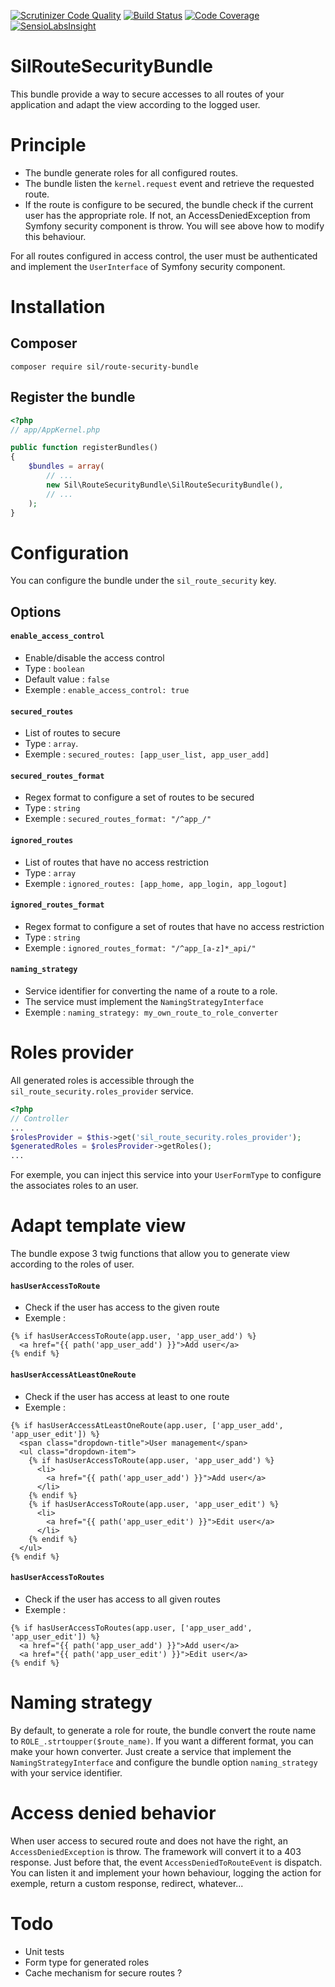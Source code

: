 [![Scrutinizer Code Quality](https://scrutinizer-ci.com/g/SimLibaud/SilRouteSecurityBundle/badges/quality-score.png?b=master)](https://scrutinizer-ci.com/g/SimLibaud/SilRouteSecurityBundle/?branch=master)
[![Build Status](https://scrutinizer-ci.com/g/SimLibaud/SilRouteSecurityBundle/badges/build.png?b=master)](https://scrutinizer-ci.com/g/SimLibaud/SilRouteSecurityBundle/build-status/master)
[![Code Coverage](https://scrutinizer-ci.com/g/SimLibaud/SilRouteSecurityBundle/badges/coverage.png?b=master)](https://scrutinizer-ci.com/g/SimLibaud/SilRouteSecurityBundle/?branch=master)
[![SensioLabsInsight](https://insight.sensiolabs.com/projects/fbed9290-6c11-4461-b386-cf0cb46fc43e/mini.png)](https://insight.sensiolabs.com/projects/fbed9290-6c11-4461-b386-cf0cb46fc43e)

# SilRouteSecurityBundle

This bundle provide a way to secure accesses to all routes of your application and adapt the view according to the logged user.

# Principle

* The bundle generate roles for all configured routes.
* The bundle listen the `kernel.request` event and retrieve the requested route.
* If the route is configure to be secured, the bundle check if the current user has the appropriate role. If not, an AccessDeniedException from Symfony security component is throw.
You will see above how to modify this behaviour.

For all routes configured in access control, the user must be authenticated and implement the `UserInterface` of Symfony security component.

# Installation

## Composer

`composer require sil/route-security-bundle`

## Register the bundle

```php
<?php
// app/AppKernel.php

public function registerBundles()
{
    $bundles = array(
        // ...
        new Sil\RouteSecurityBundle\SilRouteSecurityBundle(),
        // ...
    );
}
```

# Configuration

You can configure the bundle under the `sil_route_security` key. 

## Options

#### `enable_access_control`

* Enable/disable the access control
* Type : `boolean`
* Default value : `false`
* Exemple : `enable_access_control: true`
  
#### `secured_routes`
  
* List of routes to secure
* Type : `array`.
* Exemple : `secured_routes: [app_user_list, app_user_add]`

#### `secured_routes_format`

* Regex format to configure a set of routes to be secured
* Type : `string`
* Exemple : `secured_routes_format: "/^app_/"`

#### `ignored_routes`

* List of routes that have no access restriction
* Type : `array`
* Exemple : `ignored_routes: [app_home, app_login, app_logout]`

#### `ignored_routes_format`

* Regex format to configure a set of routes that have no access restriction
* Type : `string`
* Exemple : `ignored_routes_format: "/^app_[a-z]*_api/"`

#### `naming_strategy`

* Service identifier for converting the name of a route to a role.
* The service must implement the `NamingStrategyInterface`
* Exemple : `naming_strategy: my_own_route_to_role_converter`

# Roles provider

All generated roles is accessible through the `sil_route_security.roles_provider` service.

```php
<?php
// Controller
...
$rolesProvider = $this->get('sil_route_security.roles_provider');
$generatedRoles = $rolesProvider->getRoles();
...

```

For exemple, you can inject this service into your `UserFormType` to configure the associates roles to an user.

# Adapt template view

The bundle expose 3 twig functions that allow you to generate view according to the roles of user.

#### `hasUserAccessToRoute`

* Check if the user has access to the given route
* Exemple :

```twig
{% if hasUserAccessToRoute(app.user, 'app_user_add') %}
  <a href="{{ path('app_user_add') }}">Add user</a>
{% endif %}
```

#### `hasUserAccessAtLeastOneRoute`

* Check if the user has access at least to one route
* Exemple : 

```twig
{% if hasUserAccessAtLeastOneRoute(app.user, ['app_user_add', 'app_user_edit']) %}
  <span class="dropdown-title">User management</span>
  <ul class="dropdown-item">    
    {% if hasUserAccessToRoute(app.user, 'app_user_add') %}
      <li>
        <a href="{{ path('app_user_add') }}">Add user</a>
      </li>
    {% endif %}    
    {% if hasUserAccessToRoute(app.user, 'app_user_edit') %}
      <li>
        <a href="{{ path('app_user_edit') }}">Edit user</a>
      </li>
    {% endif %}    
  </ul>
{% endif %}
```

#### `hasUserAccessToRoutes`

* Check if the user has access to all given routes
* Exemple :

```twig
{% if hasUserAccessToRoutes(app.user, ['app_user_add', 'app_user_edit']) %}
  <a href="{{ path('app_user_add') }}">Add user</a>
  <a href="{{ path('app_user_edit') }}">Edit user</a>
{% endif %}
```

# Naming strategy

By default, to generate a role for route, the bundle convert the route name to `ROLE_.strtoupper($route_name)`. 
If you want a different format, you can make your hown converter. Just create a service that implement the `NamingStrategyInterface` and configure the bundle option `naming_strategy` with your service identifier.

# Access denied behavior

When user access to secured route and does not have the right, an `AccessDeniedException` is throw. The framework will convert it to a 403 response.
Just before that, the event `AccessDeniedToRouteEvent` is dispatch. 
You can listen it and implement your hown behaviour, logging the action for exemple, return a custom response, redirect, whatever...

# Todo

* Unit tests
* Form type for generated roles
* Cache mechanism for secure routes ?
